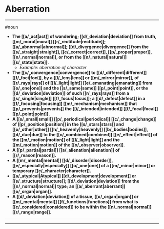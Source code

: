# Aberration
---
#noun
- **The [[a/_act|act]] of wandering; [[d/_deviation|deviation]] from truth, [[m/_moral|moral]] [[r/_rectitude|rectitude]]; [[a/_abnormal|abnormal]]; [[d/_divergence|divergence]] from the [[s/_straight|straight]], [[c/_correct|correct]], [[p/_proper|proper]], [[n/_normal|normal]], or from the [[n/_natural|natural]] [[s/_state|state]].**
	- _Example: aberration of character_
- **The [[c/_convergence|convergence]] to [[d/_different|different]] [[f/_foci|foci]], by a [[l/_lens|lens]] or [[m/_mirror|mirror]], of [[r/_rays|rays]] of [[l/_light|light]] [[e/_emanating|emanating]] from [[o/_one|one]] and the [[s/_same|same]] [[p/_point|point]], or the [[d/_deviation|deviation]] of such [[r/_rays|rays]] from a [[s/_single|single]] [[f/_focus|focus]]; a [[d/_defect|defect]] in a [[f/_focusing|focusing]] [[m/_mechanism|mechanism]] that [[p/_prevents|prevents]] the [[i/_intended|intended]] [[f/_focal|focal]] [[p/_point|point]].**
- **A [[s/_small|small]] [[p/_periodical|periodical]] [[c/_change|change]] of [[p/_position|position]] in the [[s/_stars|stars]] and [[o/_other|other]] [[h/_heavenly|heavenly]] [[b/_bodies|bodies]], [[d/_due|due]] to the [[c/_combined|combined]] [[e/_effect|effect]] of the [[m/_motion|motion]] of [[l/_light|light]] and the [[m/_motion|motion]] of the [[o/_observer|observer]].**
- **A [[p/_partial|partial]] [[a/_alienation|alienation]] of [[r/_reason|reason]].**
- **A [[m/_mental|mental]] [[d/_disorder|disorder]], [[e/_especially|especially]] [[o/_one|one]] of a [[m/_minor|minor]] or temporary [[c/_character|character]].**
- **[[a/_atypical|Atypical]] [[d/_development|development]] or [[s/_structure|structure]]; [[d/_deviation|deviation]] from the [[n/_normal|normal]] type; an [[a/_aberrant|aberrant]] [[o/_organ|organ]].**
- **A [[d/_deviation|deviation]] of a tissue, [[o/_organ|organ]] or [[m/_mental|mental]] [[f/_functions|functions]] from what is [[c/_considered|considered]] to be within the [[n/_normal|normal]] [[r/_range|range]].**
---
---
